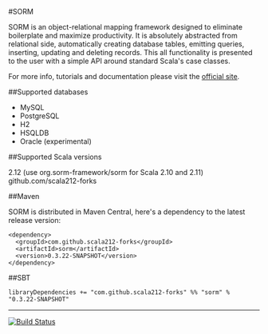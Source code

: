 #SORM

SORM is an object-relational mapping framework designed to eliminate boilerplate and maximize productivity. It is absolutely abstracted from relational side, automatically creating database tables, emitting queries, inserting, updating and deleting records. This all functionality is presented to the user with a simple API around standard Scala's case classes. 

For more info, tutorials and documentation please visit the [official site](http://sorm-framework.org).

##Supported databases

* MySQL
* PostgreSQL
* H2
* HSQLDB
* Oracle (experimental)

##Supported Scala versions

2.12 (use org.sorm-framework/sorm for Scala 2.10 and 2.11) github.com/scala212-forks

##Maven

SORM is distributed in Maven Central, here's a dependency to the latest release version:

    <dependency>
      <groupId>com.github.scala212-forks</groupId>
      <artifactId>sorm</artifactId>
      <version>0.3.22-SNAPSHOT</version>
    </dependency>

##SBT

    libraryDependencies += "com.github.scala212-forks" %% "sorm" % "0.3.22-SNAPSHOT"

---

[![Build Status](https://travis-ci.org/scala212-forks/sorm.png?branch=master)](https://travis-ci.org/scala212-forks/sorm)
